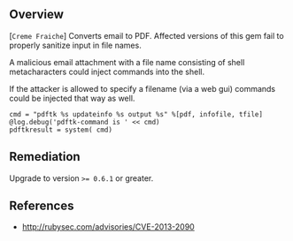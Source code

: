 ## Overview
[`Creme Fraiche`] Converts email to PDF.
Affected versions of this gem fail to properly sanitize input in file names.

A malicious email attachment with a file name consisting of shell meta﻿characters could inject commands into the shell.

If the attacker is allowed to specify a filename (via a web gui) commands could be injected that way as well.

```shell
cmd = "pdftk %s updateinfo %s output %s" %[pdf, infofile, tfile]
@log.debug('pdftk-command is ' << cmd)
pdftkresult = system( cmd)
```

## Remediation
Upgrade to version `>= 0.6.1` or greater.

## References
- http://rubysec.com/advisories/CVE-2013-2090
